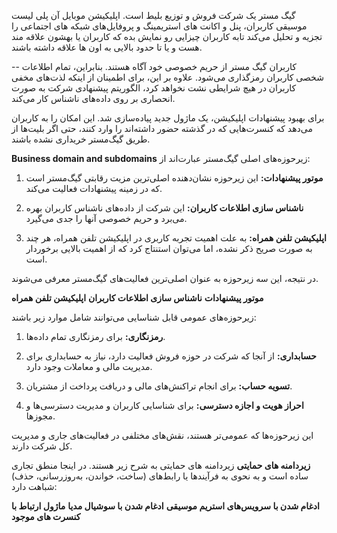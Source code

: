 
گیگ مستر یک شرکت فروش و توزیع بلیط است. اپلیکیشن موبایل آن پلی لیست موسیقی کاربران، پنل و اکانت های استریمینگ و پروفایل‌های شبکه های اجتماعی را تجزیه و تحلیل می‌کند تابه کاربران چیزایی رو نمایش بده که کاربران یا بهشون علاقه مند هست و یا تا حدود بالایی به اون ها علاقه داشته باشند. 

--
کاربران گیگ مستر از حریم خصوصی خود آگاه هستند. بنابراین، تمام اطلاعات شخصی کاربران رمزگذاری می‌شود. علاوه بر این، برای اطمینان از اینکه لذت‌های مخفی کاربران در هیچ شرایطی نشت نخواهد کرد، الگوریتم پیشنهادی شرکت به صورت انحصاری بر روی داده‌های ناشناس کار می‌کند.

برای بهبود پیشنهادات اپلیکیشن، یک ماژول جدید پیاده‌سازی شد. این امکان را به کاربران می‌دهد که کنسرت‌هایی که در گذشته حضور داشته‌اند را وارد کنند، حتی اگر بلیت‌ها از طریق گیگ‌مستر خریداری نشده باشند.

**Business domain and subdomains**
زیرحوزه‌های اصلی گیگ‌مستر عبارت‌اند از:

1. **موتور پیشنهادات:** این زیرحوزه نشان‌دهنده اصلی‌ترین مزیت رقابتی گیگ‌مستر است که در زمینه پیشنهادات فعالیت می‌کند.

2. **ناشناس سازی اطلاعات کاربران:** این شرکت از داده‌های ناشناس کاربران بهره می‌برد و حریم خصوصی آنها را جدی می‌گیرد.

3. **اپلیکیشن تلفن همراه:** به علت اهمیت تجربه کاربری در اپلیکیشن تلفن همراه، هر چند به صورت صریح ذکر نشده، اما می‌توان استنتاج کرد که از اهمیت بالایی برخوردار است.

در نتیجه، این سه زیرحوزه به عنوان اصلی‌ترین فعالیت‌های گیگ‌مستر معرفی می‌شوند.


**موتور پیشنهادات**
**ناشناس سازی اطلاعات کاربران**
**اپلیکیشن تلفن همراه**


زیرحوزه‌های عمومی قابل شناسایی می‌توانند شامل موارد زیر باشند:

1. **رمزنگاری:** برای رمزنگاری تمام داده‌ها.

2. **حسابداری:** از آنجا که شرکت در حوزه فروش فعالیت دارد، نیاز به حسابداری برای مدیریت مالی و معاملات وجود دارد.
3. **تسویه حساب:** برای انجام تراکنش‌های مالی و دریافت پرداخت از مشتریان.

4. **احراز هویت و اجازه دسترسی:** برای شناسایی کاربران و مدیریت دسترسی‌ها و مجوزها.

این زیرحوزه‌ها که عمومی‌تر هستند، نقش‌های مختلفی در فعالیت‌های جاری و مدیریت کل شرکت دارند.

**زیردامنه های حمایتی**
زیردامنه های حمایتی به شرح زیر هستند. در اینجا منطق تجاری ساده است و به نحوی به فرآیندها یا رابط‌های  (ساخت، خواندن، به‌روزرسانی، حذف) شباهت دارد:

 **ادغام شدن با سرویس‌های استریم موسیقی**
**ادغام شدن با سوشیال مدیا**
**ماژول ارتباط با کنسرت های موجود**


